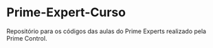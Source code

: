 # Prime-Expert-Curso
Repositório para os códigos das aulas do Prime Experts realizado pela Prime Control.
